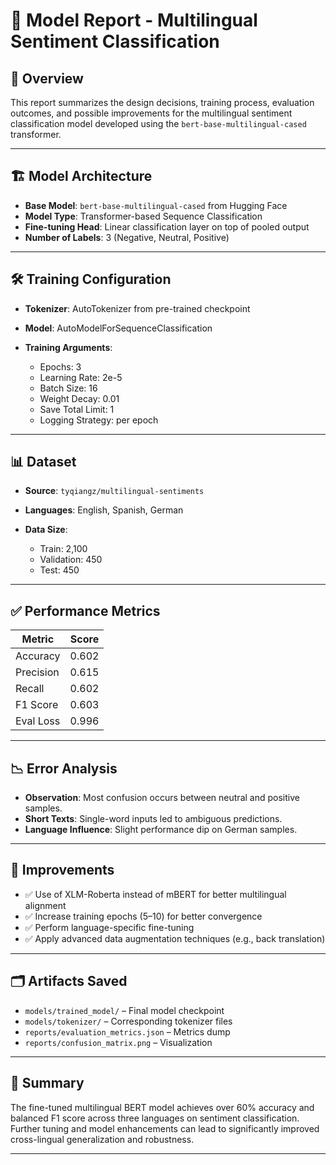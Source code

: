 # 🧠 Model Report - Multilingual Sentiment Classification

## 📌 Overview

This report summarizes the design decisions, training process, evaluation outcomes, and possible improvements for the multilingual sentiment classification model developed using the `bert-base-multilingual-cased` transformer.

---

## 🏗️ Model Architecture

* **Base Model**: `bert-base-multilingual-cased` from Hugging Face
* **Model Type**: Transformer-based Sequence Classification
* **Fine-tuning Head**: Linear classification layer on top of pooled output
* **Number of Labels**: 3 (Negative, Neutral, Positive)

---

## 🛠️ Training Configuration

* **Tokenizer**: AutoTokenizer from pre-trained checkpoint
* **Model**: AutoModelForSequenceClassification
* **Training Arguments**:

  * Epochs: 3
  * Learning Rate: 2e-5
  * Batch Size: 16
  * Weight Decay: 0.01
  * Save Total Limit: 1
  * Logging Strategy: per epoch

---

## 📊 Dataset

* **Source**: `tyqiangz/multilingual-sentiments`
* **Languages**: English, Spanish, German
* **Data Size**:

  * Train: 2,100
  * Validation: 450
  * Test: 450

---

## ✅ Performance Metrics

| Metric    | Score |
| --------- | ----- |
| Accuracy  | 0.602 |
| Precision | 0.615 |
| Recall    | 0.602 |
| F1 Score  | 0.603 |
| Eval Loss | 0.996 |

---

## 📉 Error Analysis

* **Observation**: Most confusion occurs between neutral and positive samples.
* **Short Texts**: Single-word inputs led to ambiguous predictions.
* **Language Influence**: Slight performance dip on German samples.

---

## 🔧 Improvements

* ✅ Use of XLM-Roberta instead of mBERT for better multilingual alignment
* ✅ Increase training epochs (5–10) for better convergence
* ✅ Perform language-specific fine-tuning
* ✅ Apply advanced data augmentation techniques (e.g., back translation)

---

## 🗂️ Artifacts Saved

* `models/trained_model/` – Final model checkpoint
* `models/tokenizer/` – Corresponding tokenizer files
* `reports/evaluation_metrics.json` – Metrics dump
* `reports/confusion_matrix.png` – Visualization

---

## 📌 Summary

The fine-tuned multilingual BERT model achieves over 60% accuracy and balanced F1 score across three languages on sentiment classification. Further tuning and model enhancements can lead to significantly improved cross-lingual generalization and robustness.

---

